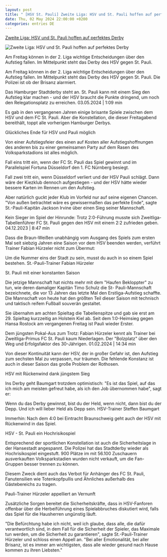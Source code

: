 ```yaml
---
layout: post
title: " [HSV St. Pauli] Zweite Liga: HSV und St. Pauli hoffen auf perfektes Derby"
date: Thu, 02 May 2024 22:00:00 +0200
categories: entries DE
---
```

[Zweite Liga: HSV und St. Pauli hoffen auf perfektes Derby](https://www.zdf.de/nachrichten/sport/hamburg-derby-hsv-fc-st-pauli-zweite-liga-fussball-100.html)

![Zweite Liga: HSV und St. Pauli hoffen auf perfektes Derby](https://www.zdf.de/assets/pauli-hsv-106~1280x720?cb=1714672592242)

Am Freitag können in der 2. Liga wichtige Entscheidungen über den Aufstieg fallen. Im Mittelpunkt steht das Derby des HSV gegen St. Pauli.

Am Freitag können in der 2. Liga wichtige Entscheidungen über den Aufstieg fallen. Im Mittelpunkt steht das Derby des HSV gegen St. Pauli. Die Polizei ist ob der Brisanz alarmiert.

Das Hamburger Stadtderby steht an. St. Pauli kann mit einem Sieg den Aufstieg klar machen - und der HSV braucht die Punkte dringend, um noch den Relegationsplatz zu erreichen. 03.05.2024 | 1:09 min

Es gab in den vergangenen Jahren einige brisante Spiele zwischen dem HSV und dem FC St. Pauli. Aber die Konstellation, die dieser Freitagabend bereithält, toppt alle vorherigen Hamburger Derbys.

Glückliches Ende für HSV und Pauli möglich

Von einer Aufstiegsfeier des einen auf Kosten aller Aufstiegshoffnungen des anderen bis zu einer gemeinsamen Party auf dem Rasen des Volksparkstadions ist alles möglich.

Fall eins tritt ein, wenn der FC St. Pauli das Spiel gewinnt und im Parallelspiel Fortuna Düsseldorf den 1. FC Nürnberg besiegt.

Fall zwei tritt ein, wenn Düsseldorf verliert und der HSV Pauli schlägt. Dann wäre der Kiezklub dennoch aufgestiegen - und der HSV hätte wieder bessere Karten im Rennen um den Aufstieg.

Aber natürlich guckt jeder Klub im Vorfeld nur auf seine eigenen Chancen. "Von außen betrachtet wäre es gewissermaßen das perfekte Ende", sagte St.-Pauli-Kapitän Jackson Irvine über einen Sieg seiner Mannschaft.

Kein Sieger im Spiel der Hinrunde: Trotz 2:0-Führung musste sich Zweitliga-Tabellenführer FC St. Pauli gegen den HSV mit einem 2:2 zufrieden geben. 04.12.2023 | 8:47 min

Dass die Braun-Weißen unabhängig vom Ausgang des Spiels zum ersten Mal seit siebzig Jahren eine Saison vor dem HSV beenden werden, verführt Trainer Fabian Hürzeler nicht zum Übermut:

Um die Nummer eins der Stadt zu sein, musst du auch in so einem Spiel bestehen. St.-Pauli-Trainer Fabian Hürzeler

St. Pauli mit einer konstanten Saison

Die jetzige Mannschaft hat nichts mehr mit dem "Haufen Bekloppter" zu tun, wie deren damaliger Kapitän Timo Schulz die St- Pauli-Mannschaft bezeichnete, die vor 13 Jahren das letzte Mal den Erstliga-Aufstieg schaffte. Die Mannschaft von heute hat den größten Teil dieser Saison mit technisch und taktisch reifem Fußball souverän gestaltet.

Sie übernahm am achten Spieltag die Tabellenspitze und gab sie erst am 29. Spieltag kurzzeitig an Holstein Kiel ab. Seit dem 1:0-Heimsieg gegen Hansa Rostock am vergangenen Freitag ist Pauli wieder Erster.

Dem jüngsten Pokal-Aus zum Trotz: Fabian Hürzeler kennt als Trainer bei Zweitliga-Primus FC St. Pauli kaum Niederlagen. Der "Bolzplatz" über den Weg und Erfolgsfaktor des 30-Jährigen. 01.02.2024 | 14:34 min

Von dieser Kontinuität kann der HSV, der in großer Gefahr ist, den Aufstieg zum sechsten Mal zu verpassen, nur träumen. Die fehlende Konstanz ist auch in dieser Saison das große Problem der Rothosen.

HSV mit Rückenwind dank jüngstem Sieg

Ins Derby geht Baumgart trotzdem optimistisch: "Es ist das Spiel, auf das ich mich am meisten gefreut habe, als ich den Job übernommen habe", sagt er:

Wenn du das Derby gewinnst, bist du der Held, wenn nicht, dann bist du der Depp. Und ich will lieber Held als Depp sein. HSV-Trainer Steffen Baumgart

Immerhin: Nach dem 4:0 bei Eintracht Braunschweig geht auch der HSV mit Rückenwind in das Spiel.

HSV - St. Pauli ein Hochrisikospiel

Entsprechend der sportlichen Konstellation ist auch die Sicherheitslage in der Hansestadt angespannt. Die Polizei hat das Stadtderby wieder als Hochrisikospiel eingestuft. 900 Plätze im mit 56.100 Zuschauern ausverkauften Volksparkstadien wurden nicht verkauft, um die Fan-Gruppen besser trennen zu können.

Diesem Zweck dient auch das Verbot für Anhänger des FC St. Pauli, Fanutensilien wie Totenkopfpullis und Ähnliches außerhalb des Gästebereichs zu tragen.

Pauli-Trainer Hürzeler appelliert an Vernunft

Zusätzliche Sorgen bereitet die Sicherheitskräfte, dass in HSV-Fanforen offenbar über die Herbeiführung eines Spielabbruches diskutiert wird, falls das Spiel für die Hausherren ungünstig läuft.

"Die Befürchtung habe ich nicht, weil ich glaube, dass alle, die dafür verantwortlich sind, in dem Fall für die Sicherheit der Spieler, das Maximale tun werden, um die Sicherheit zu garantieren", sagte St.-Pauli-Trainer Hürzeler und schloss einen Appell an. "Bei aller Emotionalität, bei aller Brisanz, ist es immer am wichtigsten, dass alle wieder gesund nach Hause kommen zu ihren Liebsten."

